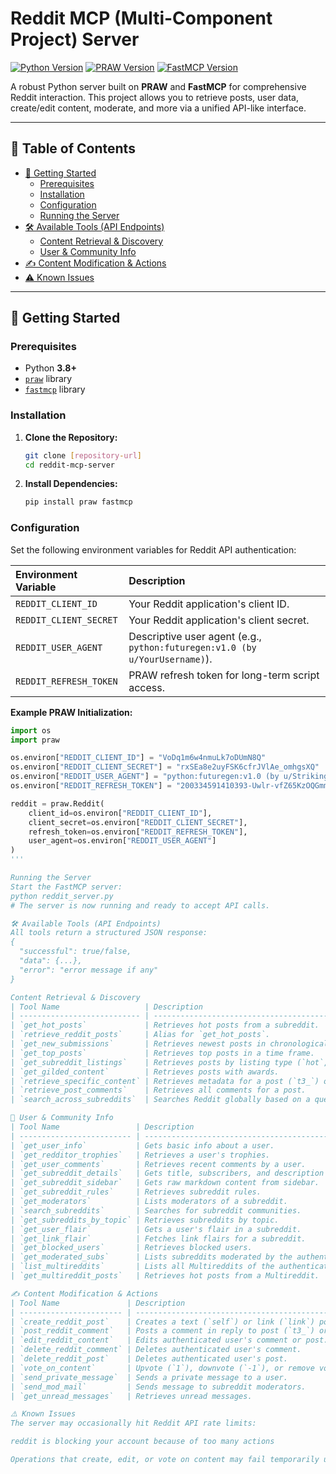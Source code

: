 # Reddit MCP (Multi-Component Project) Server

[![Python Version](https://img.shields.io/badge/python-3.8+-blue.svg)](https://www.python.org/)
[![PRAW Version](https://img.shields.io/badge/PRAW-Latest-orange.svg)](https://pypi.org/project/praw/)
[![FastMCP Version](https://img.shields.io/badge/FastMCP-Latest-brightgreen.svg)](https://pypi.org/project/fastmcp/)

A robust Python server built on **PRAW** and **FastMCP** for comprehensive Reddit interaction. This project allows you to retrieve posts, user data, create/edit content, moderate, and more via a unified API-like interface.

---

## 📌 Table of Contents

- [🚀 Getting Started](#-getting-started)
  - [Prerequisites](#prerequisites)
  - [Installation](#installation)
  - [Configuration](#configuration)
  - [Running the Server](#running-the-server)
- [🛠️ Available Tools (API Endpoints)](#️-available-tools-api-endpoints)
  - [Content Retrieval & Discovery](#content-retrieval--discovery)
  - [User & Community Info](#user--community-info)
- [✍️ Content Modification & Actions](#️-content-modification--actions)
- [⚠️ Known Issues](#️-known-issues)

---

## 🚀 Getting Started

### Prerequisites

- Python **3.8+**
- [`praw`](https://pypi.org/project/praw/) library
- [`fastmcp`](https://pypi.org/project/fastmcp/) library

### Installation

1. **Clone the Repository:**
    ```bash
    git clone [repository-url]
    cd reddit-mcp-server
    ```

2. **Install Dependencies:**
    ```bash
    pip install praw fastmcp
    ```

### Configuration

Set the following environment variables for Reddit API authentication:

| Environment Variable | Description |
| :--- | :--- |
| `REDDIT_CLIENT_ID` | Your Reddit application's client ID. |
| `REDDIT_CLIENT_SECRET` | Your Reddit application's client secret. |
| `REDDIT_USER_AGENT` | Descriptive user agent (e.g., `python:futuregen:v1.0 (by u/YourUsername)`). |
| `REDDIT_REFRESH_TOKEN` | PRAW refresh token for long-term script access. |

**Example PRAW Initialization:**
```python
import os
import praw

os.environ["REDDIT_CLIENT_ID"] = "VoDq1m6w4nmuLk7oDUmN8Q"
os.environ["REDDIT_CLIENT_SECRET"] = "rxSEa8e2uyFSK6cfrJVlAe_omhgsXQ"
os.environ["REDDIT_USER_AGENT"] = "python:futuregen:v1.0 (by u/Striking_Economy698)"
os.environ["REDDIT_REFRESH_TOKEN"] = "200334591410393-Uwlr-vfZ65KzOQGmmr2qCUV_TrT53w"

reddit = praw.Reddit(
    client_id=os.environ["REDDIT_CLIENT_ID"],
    client_secret=os.environ["REDDIT_CLIENT_SECRET"],
    refresh_token=os.environ["REDDIT_REFRESH_TOKEN"],
    user_agent=os.environ["REDDIT_USER_AGENT"]
)
'''

Running the Server
Start the FastMCP server:
python reddit_server.py
# The server is now running and ready to accept API calls.

🛠️ Available Tools (API Endpoints)
All tools return a structured JSON response:
{
  "successful": true/false,
  "data": {...},
  "error": "error message if any"
}

Content Retrieval & Discovery
| Tool Name                   | Description                                               | Parameters                                                     |
| --------------------------- | --------------------------------------------------------- | -------------------------------------------------------------- |
| `get_hot_posts`             | Retrieves hot posts from a subreddit.                     | `subreddit`, `limit`                                           |
| `retrieve_reddit_posts`     | Alias for `get_hot_posts`.                                | `subreddit`, `size`                                            |
| `get_new_submissions`       | Retrieves newest posts in chronological order.            | `subreddit`, `limit`                                           |
| `get_top_posts`             | Retrieves top posts in a time frame.                      | `subreddit`, `time_filter`, `limit`                            |
| `get_subreddit_listings`    | Retrieves posts by listing type (`hot`, `top`, etc.).     | `subreddit`, `listing_type`, `time_filter (optional)`, `limit` |
| `get_gilded_content`        | Retrieves posts with awards.                              | `subreddit`, `limit`                                           |
| `retrieve_specific_content` | Retrieves metadata for a post (`t3_`) or comment (`t1_`). | `id`                                                           |
| `retrieve_post_comments`    | Retrieves all comments for a post.                        | `article` (post ID)                                            |
| `search_across_subreddits`  | Searches Reddit globally based on a query.                | `search_query`, `limit`, `sort`                                |

👥 User & Community Info
| Tool Name                 | Description                                              | Parameters                  |
| ------------------------- | -------------------------------------------------------- | --------------------------- |
| `get_user_info`           | Gets basic info about a user.                            | `username`                  |
| `get_redditor_trophies`   | Retrieves a user's trophies.                             | `username`                  |
| `get_user_comments`       | Retrieves recent comments by a user.                     | `username`, `limit`         |
| `get_subreddit_details`   | Gets title, subscribers, and description of a subreddit. | `subreddit`                 |
| `get_subreddit_sidebar`   | Gets raw markdown content from sidebar.                  | `subreddit`                 |
| `get_subreddit_rules`     | Retrieves subreddit rules.                               | `subreddit`                 |
| `get_moderators`          | Lists moderators of a subreddit.                         | `subreddit`                 |
| `search_subreddits`       | Searches for subreddit communities.                      | `query`, `limit`            |
| `get_subreddits_by_topic` | Retrieves subreddits by topic.                           | `topic`, `limit`            |
| `get_user_flair`          | Gets a user's flair in a subreddit.                      | `subreddit`, `username`     |
| `get_link_flair`          | Fetches link flairs for a subreddit.                     | `subreddit`                 |
| `get_blocked_users`       | Retrieves blocked users.                                 | (None)                      |
| `get_moderated_subs`      | Lists subreddits moderated by the authenticated user.    | `limit`                     |
| `list_multireddits`       | Lists all Multireddits of the authenticated user.        | (None)                      |
| `get_multireddit_posts`   | Retrieves hot posts from a Multireddit.                  | `multireddit_name`, `limit` |

✍️ Content Modification & Actions
| Tool Name               | Description                                                  | Parameters                                                                               |
| ----------------------- | ------------------------------------------------------------ | ---------------------------------------------------------------------------------------- |
| `create_reddit_post`    | Creates a text (`self`) or link (`link`) post.               | `subreddit`, `title`, `kind`, `text` (for self), `url` (for link), `flair_id (optional)` |
| `post_reddit_comment`   | Posts a comment in reply to post (`t3_`) or comment (`t1_`). | `thing_id`, `text`                                                                       |
| `edit_reddit_content`   | Edits authenticated user's comment or post.                  | `thing_id`, `text`                                                                       |
| `delete_reddit_comment` | Deletes authenticated user's comment.                        | `id`                                                                                     |
| `delete_reddit_post`    | Deletes authenticated user's post.                           | `id`                                                                                     |
| `vote_on_content`       | Upvote (`1`), downvote (`-1`), or remove vote (`0`).         | `fullname`, `direction`                                                                  |
| `send_private_message`  | Sends a private message to a user.                           | `recipient`, `subject`, `message`                                                        |
| `send_mod_mail`         | Sends message to subreddit moderators.                       | `subreddit`, `subject`, `message`                                                        |
| `get_unread_messages`   | Retrieves unread messages.                                   | `limit`                                                                                  |

⚠️ Known Issues
The server may occasionally hit Reddit API rate limits:

reddit is blocking your account because of too many actions

Operations that create, edit, or vote on content may fail temporarily until the block is lifted.


